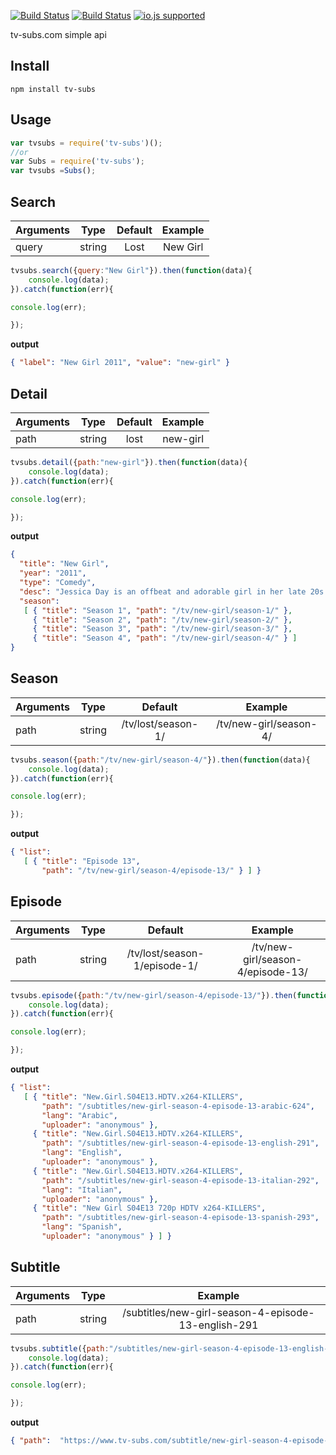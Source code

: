 [![Build Status](http://img.shields.io/travis/ayhankuru/tv-subs.svg?style=flat-square)](https://travis-ci.org/ayhankuru/tv-subs) [![Build Status](https://img.shields.io/david/ayhankuru/tv-subs.svg?style=flat-square)](https://david-dm.org/ayhankuru/tv-subs) [![io.js supported](https://img.shields.io/badge/io.js-supported-green.svg?style=flat-square)](https://iojs.org)


tv-subs.com simple api


## Install

```
npm install tv-subs
```

## Usage


```js
var tvsubs = require('tv-subs')();
//or
var Subs = require('tv-subs');
var tvsubs =Subs();
```


## Search


| Arguments     | Type          | Default       | Example       | 
| ------------- |:-------------:|:-------------:|:-------------:|
| query         | string        | Lost          |  New Girl     |


```js
tvsubs.search({query:"New Girl"}).then(function(data){
    console.log(data);
}).catch(function(err){

console.log(err);

});

```

**output**

```json
{ "label": "New Girl 2011", "value": "new-girl" }

```



## Detail


| Arguments     | Type          | Default       | Example       | 
| ------------- |:-------------:|:-------------:|:-------------:|
| path         | string        | lost          |  new-girl     |


```js
tvsubs.detail({path:"new-girl"}).then(function(data){
    console.log(data);
}).catch(function(err){

console.log(err);

});

```

**output**

```json
{
  "title": "New Girl",
  "year": "2011",
  "type": "Comedy",
  "desc": "Jessica Day is an offbeat and adorable girl in her late 20s who, after a bad breakup, moves in with three single guys. Goofy, positive, vulnerable and honest to a fault, Jess has faith in people, even when she shouldn\'t. Although she\'s dorky and awkward, she\'s comfortable in her own skin. More prone to friendships with women, she\'s not used to hanging with the boys—especially at home.",
  "season": 
   [ { "title": "Season 1", "path": "/tv/new-girl/season-1/" },
     { "title": "Season 2", "path": "/tv/new-girl/season-2/" },
     { "title": "Season 3", "path": "/tv/new-girl/season-3/" },
     { "title": "Season 4", "path": "/tv/new-girl/season-4/" } ]
}

```

## Season


| Arguments     | Type          | Default       | Example       | 
| ------------- |:-------------:|:-------------:|:-------------:|
| path         | string        | /tv/lost/season-1/         |  /tv/new-girl/season-4/     |


```js
tvsubs.season({path:"/tv/new-girl/season-4/"}).then(function(data){
    console.log(data);
}).catch(function(err){

console.log(err);

});

```

**output**

```json
{ "list": 
   [ { "title": "Episode 13",
       "path": "/tv/new-girl/season-4/episode-13/" } ] }


```


## Episode


| Arguments     | Type          | Default       | Example       | 
| ------------- |:-------------:|:-------------:|:-------------:|
| path         | string        | /tv/lost/season-1/episode-1/         |  /tv/new-girl/season-4/episode-13/     |


```js
tvsubs.episode({path:"/tv/new-girl/season-4/episode-13/"}).then(function(data){
    console.log(data);
}).catch(function(err){

console.log(err);

});

```

**output**

```json
{ "list": 
   [ { "title": "New.Girl.S04E13.HDTV.x264-KILLERS",
       "path": "/subtitles/new-girl-season-4-episode-13-arabic-624",
       "lang": "Arabic",
       "uploader": "anonymous" },
     { "title": "New.Girl.S04E13.HDTV.x264-KILLERS",
       "path": "/subtitles/new-girl-season-4-episode-13-english-291",
       "lang": "English",
       "uploader": "anonymous" },
     { "title": "New.Girl.S04E13.HDTV.x264-KILLERS",
       "path": "/subtitles/new-girl-season-4-episode-13-italian-292",
       "lang": "Italian",
       "uploader": "anonymous" },
     { "title": "New Girl S04E13 720p HDTV x264-KILLERS",
       "path": "/subtitles/new-girl-season-4-episode-13-spanish-293",
       "lang": "Spanish",
       "uploader": "anonymous" } ] }
```

## Subtitle


| Arguments     | Type          |  Example       | 
| ------------- |:-------------:|:-------------:|
| path         | string        |  /subtitles/new-girl-season-4-episode-13-english-291    |


```js
tvsubs.subtitle({path:"/subtitles/new-girl-season-4-episode-13-english-291"}).then(function(data){
    console.log(data);
}).catch(function(err){

console.log(err);

});


```

**output**

```json
{ "path":  "https://www.tv-subs.com/subtitle/new-girl-season-4-episode-13-english-291.zip" }
```
